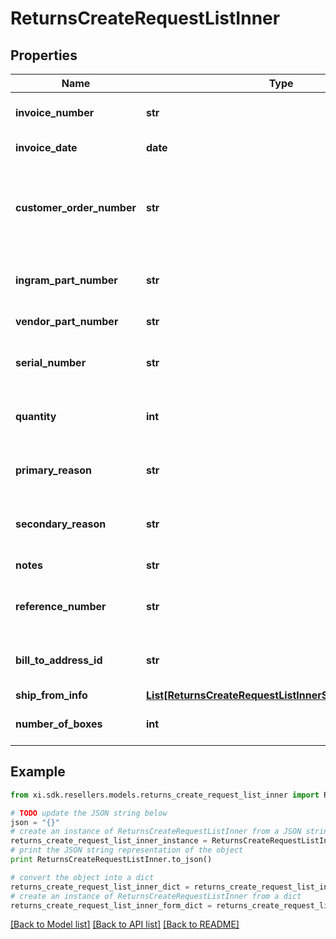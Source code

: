 # ReturnsCreateRequestListInner


## Properties

Name | Type | Description | Notes
------------ | ------------- | ------------- | -------------
**invoice_number** | **str** | The Invoice number of the order. | 
**invoice_date** | **date** | Date of an Invoice. | 
**customer_order_number** | **str** | The reseller&#39;s order number for reference in their system. | [optional] 
**ingram_part_number** | **str** | Unique line number from Ingram. | [optional] 
**vendor_part_number** | **str** | Vendor Part Number. | [optional] 
**serial_number** | **str** | Serial number of the product. | [optional] 
**quantity** | **int** | Return quantity of the product. | 
**primary_reason** | **str** | Primary reason to return the product. | 
**secondary_reason** | **str** | Secondary reason to return the product. | 
**notes** | **str** | Return notes. | [optional] 
**reference_number** | **str** | Reference number to return the product. | [optional] 
**bill_to_address_id** | **str** | Suffix used to identify billing address. | [optional] 
**ship_from_info** | [**List[ReturnsCreateRequestListInnerShipFromInfoInner]**](ReturnsCreateRequestListInnerShipFromInfoInner.md) |  | 
**number_of_boxes** | **int** | Number of boxes to return. | 

## Example

```python
from xi.sdk.resellers.models.returns_create_request_list_inner import ReturnsCreateRequestListInner

# TODO update the JSON string below
json = "{}"
# create an instance of ReturnsCreateRequestListInner from a JSON string
returns_create_request_list_inner_instance = ReturnsCreateRequestListInner.from_json(json)
# print the JSON string representation of the object
print ReturnsCreateRequestListInner.to_json()

# convert the object into a dict
returns_create_request_list_inner_dict = returns_create_request_list_inner_instance.to_dict()
# create an instance of ReturnsCreateRequestListInner from a dict
returns_create_request_list_inner_form_dict = returns_create_request_list_inner.from_dict(returns_create_request_list_inner_dict)
```
[[Back to Model list]](../README.md#documentation-for-models) [[Back to API list]](../README.md#documentation-for-api-endpoints) [[Back to README]](../README.md)



